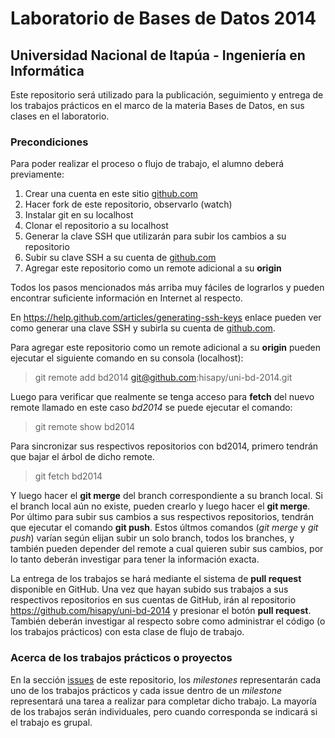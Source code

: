 # Laboratorio de Bases de Datos 2014
## Universidad Nacional de Itapúa - Ingeniería en Informática

Este repositorio será utilizado para la publicación, seguimiento y entrega de los trabajos prácticos en el marco de la materia Bases de Datos, en sus clases en el laboratorio.

### Precondiciones

Para poder realizar el proceso o flujo de trabajo, el alumno deberá previamente:

1. Crear una cuenta en este sitio [github.com](http://github.com)
2. Hacer fork de este repositorio, observarlo (watch)
3. Instalar git en su localhost
4. Clonar el repositorio a su localhost
5. Generar la clave SSH que utilizarán para subir los cambios a su repositorio
6. Subir su clave SSH a su cuenta de [github.com](http://github.com)
7. Agregar este repositorio como un remote adicional a su **origin**

Todos los pasos mencionados más arriba muy fáciles de lograrlos y pueden encontrar suficiente información en Internet al respecto.

En https://help.github.com/articles/generating-ssh-keys enlace pueden ver como generar una clave SSH y subirla su cuenta de [github.com](http://github.com).

Para agregar este repositorio como un remote adicional a su **origin** pueden ejecutar el siguiente comando en su consola (localhost):
> git remote add bd2014 git@github.com:hisapy/uni-bd-2014.git

Luego para verificar que realmente se tenga acceso para **fetch** del nuevo remote llamado en este caso *bd2014* se puede ejecutar el comando:
> git remote show bd2014

Para sincronizar sus respectivos repositorios con bd2014, primero tendrán que bajar el árbol de dicho remote.
> git fetch bd2014

Y luego hacer el **git merge** del branch correspondiente a su branch local. Si el branch local aún no existe, pueden crearlo y luego hacer el **git merge**. Por último para subir sus cambios a sus respectivos repositorios, tendrán que ejecutar el comando **git push**. Estos últmos comandos (_git merge_ y _git push_) varían según elijan subir un solo branch, todos los branches, y también pueden depender del remote a cual quieren subir sus cambios, por lo tanto deberán investigar para tener la información exacta.

La entrega de los trabajos se hará mediante el sistema de **pull request** disponible en GitHub. Una vez que hayan subido sus trabajos a sus respectivos repositorios en sus cuentas de GitHub, irán al repositorio https://github.com/hisapy/uni-bd-2014 y presionar el botón **pull request**. También deberán investigar al respecto sobre como administrar el código (o los trabajos prácticos) con esta clase de flujo de trabajo.

### Acerca de los trabajos prácticos o proyectos

En la sección [issues](https://github.com/hisapy/uni-bd-2014/issues) de este repositorio, los *milestones* representarán cada uno de los trabajos prácticos y cada issue dentro de un *milestone* representará una tarea a realizar para completar dicho trabajo. La mayoría de los trabajos serán individuales, pero cuando corresponda se indicará si el trabajo es grupal.

